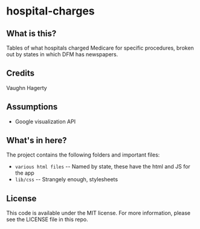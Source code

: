 hospital-charges
================

What is this?
-------------

Tables of what hospitals charged Medicare for specific procedures, broken out by states in which DFM has newspapers.

Credits
---------

Vaughn Hagerty

Assumptions
-----------

* Google visualization API

What's in here?
---------------

The project contains the following folders and important files:

* ``various html files`` -- Named by state, these have the html and JS for the app
* ``lib/css`` -- Strangely enough, stylesheets

License
----------

This code is available under the MIT license. For more information, please see the LICENSE file in this repo.

